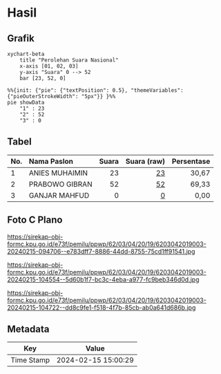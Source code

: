 # Hasil

## Grafik

```mermaid
xychart-beta
    title "Perolehan Suara Nasional"
    x-axis [01, 02, 03]
    y-axis "Suara" 0 --> 52
    bar [23, 52, 0]
```

```mermaid
%%{init: {"pie": {"textPosition": 0.5}, "themeVariables": {"pieOuterStrokeWidth": "5px"}} }%%
pie showData
    "1" : 23
    "2" : 52
    "3" : 0
```

## Tabel

| No. | Nama Paslon    | Suara | Suara (raw) | Persentase |
|:--- |:-------------- | -----:| -----------:| ----------:|
| 1   | ANIES MUHAIMIN | 23    | [23][p-1]   | 30,67      |
| 2   | PRABOWO GIBRAN | 52    | [52][p-2]   | 69,33      |
| 3   | GANJAR MAHFUD  | 0     | [0][p-3]    | 0,00       |


[p-1]: https://github.com/gigit-pemilu/pemilu-2024/blob/main/pilpres/hitung-suara/sub/62-kalimantan-tengah/sub/03-kapuas/sub/04-kapuas-kuala/sub/2019-simpang-bunga-tanjung/sub/003-tps/sub/paslon-1.txt
[p-2]: https://github.com/gigit-pemilu/pemilu-2024/blob/main/pilpres/hitung-suara/sub/62-kalimantan-tengah/sub/03-kapuas/sub/04-kapuas-kuala/sub/2019-simpang-bunga-tanjung/sub/003-tps/sub/paslon-2.txt
[p-3]: https://github.com/gigit-pemilu/pemilu-2024/blob/main/pilpres/hitung-suara/sub/62-kalimantan-tengah/sub/03-kapuas/sub/04-kapuas-kuala/sub/2019-simpang-bunga-tanjung/sub/003-tps/sub/paslon-3.txt

## Foto C Plano

https://sirekap-obj-formc.kpu.go.id/e73f/pemilu/ppwp/62/03/04/20/19/6203042019003-20240215-094706--e783dff7-8886-44dd-8755-75cd1ff91541.jpg

https://sirekap-obj-formc.kpu.go.id/e73f/pemilu/ppwp/62/03/04/20/19/6203042019003-20240215-104554--5d60b1f7-bc3c-4eba-a977-fc9beb346d0d.jpg

https://sirekap-obj-formc.kpu.go.id/e73f/pemilu/ppwp/62/03/04/20/19/6203042019003-20240215-104722--dd8c9fe1-f518-4f7b-85cb-ab0a641d686b.jpg


## Metadata

| Key        | Value               |
| ---------- | ------------------- |
| Time Stamp | 2024-02-15 15:00:29 |



